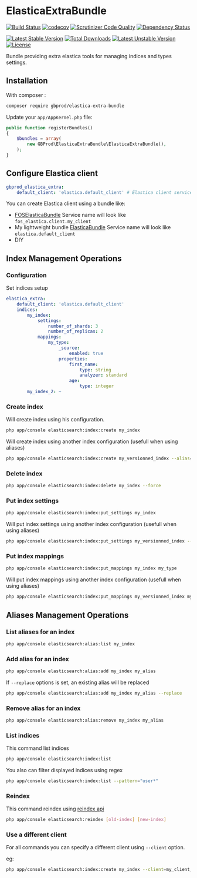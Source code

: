 # ElasticaExtraBundle

[![Build Status](https://travis-ci.org/gbprod/elastica-extra-bundle.svg?branch=master)](https://travis-ci.org/gbprod/elastica-extra-bundle)
[![codecov](https://codecov.io/gh/gbprod/elastica-extra-bundle/branch/master/graph/badge.svg)](https://codecov.io/gh/gbprod/elastica-extra-bundle)
[![Scrutinizer Code Quality](https://scrutinizer-ci.com/g/gbprod/elastica-extra-bundle/badges/quality-score.png?b=master)](https://scrutinizer-ci.com/g/gbprod/elastica-extra-bundle/?branch=master)
[![Dependency Status](https://www.versioneye.com/user/projects/574a9ca2ce8d0e004505fa46/badge.svg)](https://www.versioneye.com/user/projects/574a9ca2ce8d0e004505fa46)

[![Latest Stable Version](https://poser.pugx.org/gbprod/elastica-extra-bundle/v/stable)](https://packagist.org/packages/gbprod/elastica-extra-bundle)
[![Total Downloads](https://poser.pugx.org/gbprod/elastica-extra-bundle/downloads)](https://packagist.org/packages/gbprod/elastica-extra-bundle)
[![Latest Unstable Version](https://poser.pugx.org/gbprod/elastica-extra-bundle/v/unstable)](https://packagist.org/packages/gbprod/elastica-extra-bundle)
[![License](https://poser.pugx.org/gbprod/elastica-extra-bundle/license)](https://packagist.org/packages/gbprod/elastica-extra-bundle)

Bundle providing extra elastica tools for managing indices and types settings.

## Installation

With composer :

```bash
composer require gbprod/elastica-extra-bundle
```

Update your `app/AppKernel.php` file:

```php
public function registerBundles()
{
    $bundles = array(
        new GBProd\ElasticaExtraBundle\ElasticaExtraBundle(),
    );
}
```

## Configure Elastica client

```yml
gbprod_elastica_extra:
    default_client: 'elastica.default_client' # Elastica client service's name
```

You can create Elastica client using a bundle like:
  * [FOSElasticaBundle](https://github.com/FriendsOfSymfony/FOSElasticaBundle)
    Service name will look like `fos_elastica.client.my_client`
  * My lightweight bundle [ElasticaBundle](https://github.com/gbprod/elastica-bundle)
    Service name will look like `elastica.default_client`
  * DIY


## Index Management Operations

### Configuration

Set indices setup

```yaml
elastica_extra:
    default_client: 'elastica.default_client'
    indices:
        my_index:
            settings:
                number_of_shards: 3
                number_of_replicas: 2
            mappings:
                my_type:
                    _source:
                        enabled: true
                    properties:
                        first_name:
                            type: string
                            analyzer: standard
                        age:
                            type: integer
        my_index_2: ~
```

### Create index

Will create index using his configuration.

```bash
php app/console elasticsearch:index:create my_index
```

Will create index using another index configuration (usefull when using aliases)

```bash
php app/console elasticsearch:index:create my_versionned_index --alias=my_index
```

### Delete index

```bash
php app/console elasticsearch:index:delete my_index --force
```

### Put index settings

```bash
php app/console elasticsearch:index:put_settings my_index
```

Will put index settings using another index configuration (usefull when using aliases)

```bash
php app/console elasticsearch:index:put_settings my_versionned_index --alias=my_index
```

### Put index mappings

```bash
php app/console elasticsearch:index:put_mappings my_index my_type
```

Will put index mappings using another index configuration (usefull when using aliases)

```bash
php app/console elasticsearch:index:put_mappings my_versionned_index my_type --alias=my_index
```

## Aliases Management Operations

### List aliases for an index

```bash
php app/console elasticsearch:alias:list my_index
```

### Add alias for an index

```bash
php app/console elasticsearch:alias:add my_index my_alias
```

If `--replace` options is set, an existing alias will be replaced

```bash
php app/console elasticsearch:alias:add my_index my_alias --replace
```

### Remove alias for an index

```bash
php app/console elasticsearch:alias:remove my_index my_alias
```

### List indices

This command list indices

```bash
php app/console elasticsearch:index:list
```

You also can filter displayed indices using regex

```bash
php app/console elasticsearch:index:list --pattern="user*"
```

### Reindex

This command reindex using [reindex api](https://www.elastic.co/guide/en/elasticsearch/reference/current/docs-reindex.html)

```bash
php app/console elasticsearch:reindex [old-index] [new-index]
```

### Use a different client

For all commands you can specify a different client using `--client` option.

eg:

```bash
php app/console elasticsearch:index:create my_index --client=my_client_service
```
